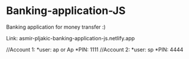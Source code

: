 # Banking-application-JS
Banking application for money transfer :)

Link: asmir-pljakic-banking-application-js.netlify.app

//Account 1:
*user: ap or Ap
*PIN: 1111
//Account 2:
*user: sp
*PIN: 4444
